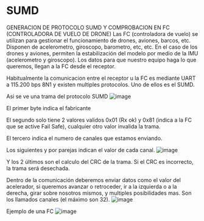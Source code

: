 # SUMD
GENERACION DE PROTOCOLO SUMD Y COMPROBACION EN FC (CONTROLADORA DE VUELO DE DRONE)
Las FC (controladora de vuelo) se utilizan para gestionar el funcionamiento de drones, aviones, barcos, etc. Disponen de acelerometro, giroscopo, barometro, etc, etc.
En el caso de los drones y aviones, permiten la estabilización del modelo por medio de la IMU (acelerometro y giroscopo).
Los datos para que nuestro equipo haga lo que queremos, llegan a la FC desde el receptor. 

Habitualmente la comunicacion entre el receptor u la FC es mediante UART a 115.200 bps 8N1 y existen multiples protocolos. Uno de ellos es el SUMD.

Asi se ve una trama del protocolo SUMD
![image](https://github.com/redmilenium/SUMD/assets/48222471/6684be81-f879-4d13-aa7c-cbf37fb2c543)

El primer byte indica el fabricante

El segundo solo tiene 2 valores validos 0x01 (Rx ok) y 0x81 (indica a la FC que se active Fail Safe), cualquier otro valor invalida la trama.

El tercero indica el numero de canales que estamos enviando.

Los siguientes y por parejas indican el valor de cada canal.
![image](https://github.com/redmilenium/SUMD/assets/48222471/d3f150a5-a479-450f-b6e7-30b12788469b)

Y los 2 últimos son el calculo del CRC de la trama. Si el CRC es incorrecto, la trama será desechada.


Dentro de la comunicación deberemos enviar datos como el valor del acelerador, si queremos avanzar o retroceder, ir a la izquierda o a la derecha, girar sobre nosotros mismos, y multiples posibilidades mas.
Son los llamados canales (el máximo son 32). 
![image](https://github.com/redmilenium/SUMD/assets/48222471/4e02af22-0013-4e3b-9e83-98b5ba68169a)

Ejemplo de una FC
![image](https://github.com/redmilenium/SUMD/assets/48222471/d6d00baa-defd-4236-8f48-c92592b5d460)


